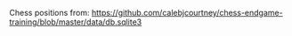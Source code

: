 
Chess positions from:
https://github.com/calebjcourtney/chess-endgame-training/blob/master/data/db.sqlite3

